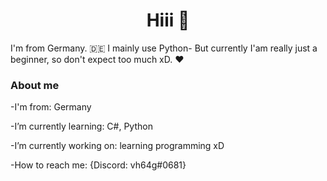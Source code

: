 <h1 align="center">Hiii 👋</h1>
I'm from Germany. 🇩🇪
I mainly use Python-
But currently I'am really just a beginner, so don't expect too much xD. 
❤️

### About me

-I'm from: Germany

-I’m currently learning: C#, Python
  
-I’m currently working on: learning programming xD
 
-How to reach me: {Discord: vh64g#0681}

<!--
**vh64g/vh64g** is a ✨ _special_ ✨ repository because its `README.md` (this file) appears on your GitHub profile.

Here are some ideas to get you started:

- 🔭 I’m currently working on ...
- 🌱 I’m currently learning ...
- 👯 I’m looking to collaborate on ...
- 🤔 I’m looking for help with ...
- 💬 Ask me about ...
- 📫 How to reach me: ...
- 😄 Pronouns: ...
- ⚡ Fun fact: ...
-->
